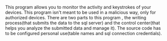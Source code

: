 This program allows you to monitor the activity and keystrokes of your devices. This program isn't meant to be used in a malicious way, only for authorized devices. There are two parts to this program , the writing process(that submits the data to the sql server) and the control center(that helps you analyze the submitted data and manage it). The source code has to be configured personal use(table names and sql connection credentials).